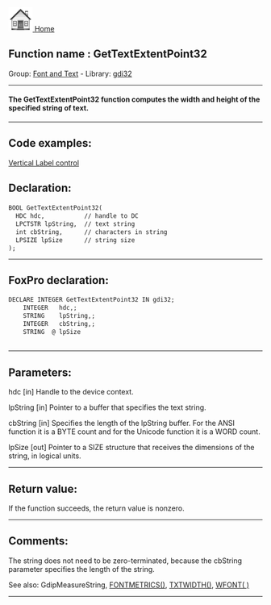 [<img src="../../images/home.png"> Home ](https://github.com/VFPX/Win32API)  

## Function name : GetTextExtentPoint32
Group: [Font and Text](../../functions_group.md#Font_and_Text)  -  Library: [gdi32](../../libraries.md#gdi32)  
***  


#### The GetTextExtentPoint32 function computes the width and height of the specified string of text.
***  


## Code examples:
[Vertical Label control](../../samples/sample_398.md)  

## Declaration:
```foxpro  
BOOL GetTextExtentPoint32(
  HDC hdc,           // handle to DC
  LPCTSTR lpString,  // text string
  int cbString,      // characters in string
  LPSIZE lpSize      // string size
);  
```  
***  


## FoxPro declaration:
```foxpro  
DECLARE INTEGER GetTextExtentPoint32 IN gdi32;
	INTEGER   hdc,;
	STRING    lpString,;
	INTEGER   cbString,;
	STRING  @ lpSize
  
```  
***  


## Parameters:
hdc 
[in] Handle to the device context. 

lpString 
[in] Pointer to a buffer that specifies the text string.

cbString 
[in] Specifies the length of the lpString buffer. For the ANSI function it is a BYTE count and for the Unicode function it is a WORD count.

lpSize 
[out] Pointer to a SIZE structure that receives the dimensions of the string, in logical units.  
***  


## Return value:
If the function succeeds, the return value is nonzero.  
***  


## Comments:
The string does not need to be zero-terminated, because the cbString parameter specifies the length of the string.  
  
See also: GdipMeasureString, <a href="http://msdn2.microsoft.com/en-us/library/fhfdf28k(VS.80).aspx">FONTMETRICS()</a>, <a href="http://msdn2.microsoft.com/en-us/library/a93d7wy7(VS.80).aspx">TXTWIDTH()</a>, <a href="http://msdn2.microsoft.com/en-us/library/bx88s7fs(VS.80).aspx">WFONT( )</a>  
  
***  

